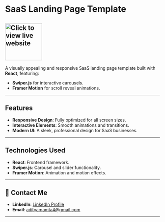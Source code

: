 # SaaS Landing Page Template

## <a href="https://adityamamta.github.io/wallet/"><img src="readme-btn.png" alt="Click to view live website" height="120"></a>

A visually appealing and responsive SaaS landing page template built with **React**, featuring:

- **Swiper.js** for interactive carousels.
- **Framer Motion** for scroll reveal animations.

---

## Features
- **Responsive Design**: Fully optimized for all screen sizes.
- **Interactive Elements**: Smooth animations and transitions.
- **Modern UI**: A sleek, professional design for SaaS businesses.

---

## Technologies Used
- **React**: Frontend framework.
- **Swiper.js**: Carousel and slider functionality.
- **Framer Motion**: Animation and motion effects.

---

## 💼 Contact Me 
- **LinkedIn**: [LinkedIn Profile](https://www.linkedin.com/in/adityamamta/)
- **Email**: adityamamta4@gmail.com

---
<!-- ![Preview Image](img/preview-image.png) -->
